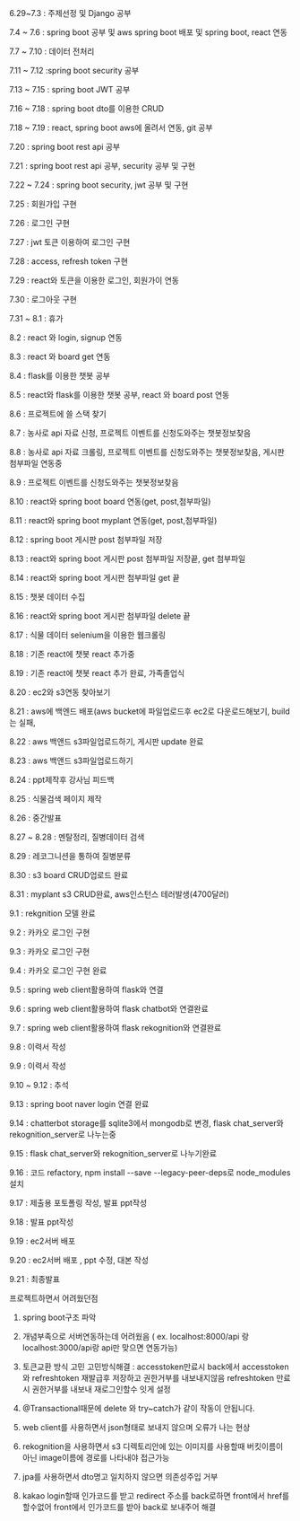 6.29~7.3 : 주제선정 및 Django 공부

7.4 ~ 7.6 : spring boot 공부 및 aws spring boot 배포 및 spring boot, react 연동

7.7 ~ 7.10 : 데이터 전처리 

7.11 ~ 7.12 :spring boot security 공부

7.13 ~ 7.15 : spring boot JWT 공부  

7.16 ~ 7.18 : spring boot dto를 이용한 CRUD

7.18 ~ 7.19 : react, spring boot aws에 올려서 연동, git 공부

7.20 : spring boot rest api 공부

7.21 : spring boot rest api 공부, security 공부 및 구현

7.22 ~ 7.24 : spring boot security, jwt 공부 및 구현

7.25 : 회원가입 구현

7.26 : 로그인 구현

7.27 : jwt 토큰 이용하여 로그인 구현

7.28 : access, refresh token 구현

7.29 : react와 토큰을 이용한 로그인, 회원가이 연동

7.30 : 로그아웃 구현

7.31 ~ 8.1 : 휴가

8.2 : react 와 login, signup 연동

8.3 : react 와 board get 연동

8.4 : flask를 이용한 챗봇 공부

8.5 : react와 flask를 이용한 챗봇 공부,  react 와 board post 연동

8.6 : 프로젝트에 쓸 스택 찾기

8.7 : 농사로 api 자료 신청, 프로젝트 이벤트를 신청도와주는 챗봇정보찾음

8.8 : 농사로 api 자료 크롤링, 프로젝트 이벤트를 신청도와주는 챗봇정보찾음, 게시판 첨부파일 연동중

8.9 : 프로젝트 이벤트를 신청도와주는 챗봇정보찾음

8.10 : react와 spring boot board 연동(get, post,첨부파일)

8.11 : react와 spring boot myplant 연동(get, post,첨부파일)

8.12 : spring boot 게시판 post 첨부파일 저장

8.13 : react와 spring boot 게시판 post 첨부파일 저장끝, get 첨부파일

8.14 : react와 spring boot 게시판 첨부파일 get 끝

8.15 : 챗봇 데이터 수집

8.16 : react와 spring boot 게시판 첨부파일 delete 끝

8.17 : 식물 데이터 selenium을 이용한 웹크롤링

8.18 : 기존 react에 챗봇 react 추가중 

8.19 : 기존 react에 챗봇 react 추가 완료, 가족졸업식

8.20 : ec2와 s3연동 찾아보기

8.21 : aws에 백엔드 배포(aws bucket에 파일업로드후 ec2로 다운로드해보기, build는 실패, 

8.22 : aws 백앤드 s3파일업로드하기, 게시판 update 완료 

8.23 : aws 백앤드 s3파일업로드하기

8.24 : ppt제작후 강사님 피드백

8.25 : 식물검색 페이지 제작

8.26 : 중간발표

8.27 ~ 8.28 : 멘탈정리, 질병데이터 검색

8.29 : 레코그니션을 통하여 질병분류 

8.30 : s3 board CRUD업로드 완료

8.31 : myplant s3 CRUD완료, aws인스턴스 테러발생(4700달러)

9.1 : rekgnition 모델 완료

9.2 : 카카오 로그인 구현

9.3 : 카카오 로그인 구현

9.4 : 카카오 로그인 구현 완료

9.5 : spring web client활용하여 flask와 연결

9.6 : spring web client활용하여 flask chatbot와 연결완료

9.7 : spring web client활용하여 flask rekognition와 연결완료

9.8 : 이력서 작성

9.9 : 이력서 작성

9.10 ~ 9.12 : 추석

9.13 : spring boot naver login 연결 완료

9.14 : chatterbot storage를 sqlite3에서 mongodb로 변경, flask chat_server와 rekognition_server로 나누는중 

9.15 : flask chat_server와 rekognition_server로 나누기완료 

9.16 : 코드 refactory, npm install --save --legacy-peer-deps로 node_modules 설치

9.17 : 제출용 포토폴링 작성, 발표 ppt작성

9.18 : 발표 ppt작성

9.19 : ec2서버 배포

9.20 : ec2서버 배포 , ppt 수정, 대본 작성

9.21 : 최종발표

프로젝트하면서 어려웠던점

1. spring boot구조 파악

2. 개념부족으로 서버연동하는데 어려웠음 ( ex. localhost:8000/api 랑 localhost:3000/api랑 api만 맞으면 연동가능)

3. 토큰교환 방식 고민
고민방식해결 : 
accesstoken만료시 back에서 accesstoken와 refreshtoken 재발급후 저장하고 권한거부를 내보내지않음
refreshtoken 만료시 권한거부를 내보내 재로그인할수 잇게 설정

4. @Transactional때문에 delete 와 try~catch가 같이 작동이 안됩니다.

5. web client를 사용하면서 json형태로 보내지 않으며 오류가 나는 현상

6. rekognition을 사용하면서 s3 디렉토리안에 있는 이미지를 사용할때 버킷이름이 아닌 image이름에 경로를 나타내야 접근가능

7. jpa를 사용하면서 dto명고 일치하지 않으면 의존성주입 거부

8. kakao login할때 인가코드를 받고 redirect 주소를 back로하면 front에서 href를 할수없어 front에서 인가코드를 받아 back로 보내주어 해결   




